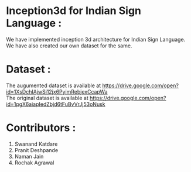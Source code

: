 # Inception3d for Indian Sign Language :
We have implemented inception 3d architecture for Indian Sign Language. We have also created our own dataset for the same.

# Dataset :
The augumented dataset is available at https://drive.google.com/open?id=1XsDchIAjwSi12jx6PyimRebjexCcapWa  
The original dataset is available at https://drive.google.com/open?id=1pgX6aiapIedZbjd6tFuBvVrJj53oNusk

# Contributors :
1. Swanand Katdare 
2. Pranit Deshpande
3. Naman Jain
4. Rochak Agrawal
